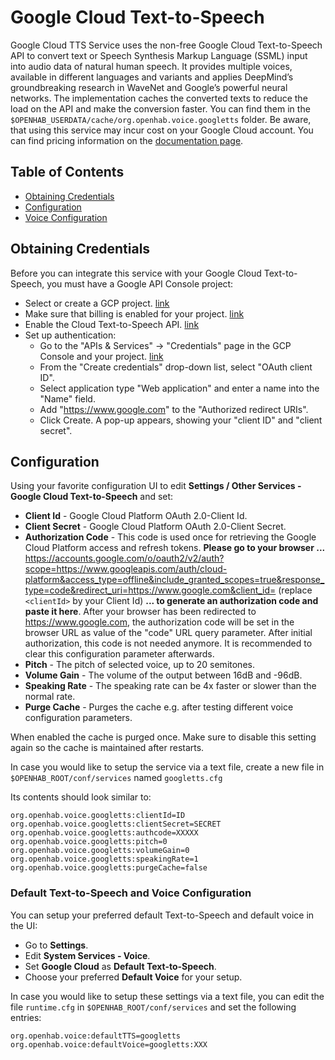 # Google Cloud Text-to-Speech

Google Cloud TTS Service uses the non-free Google Cloud Text-to-Speech API to convert text or Speech Synthesis Markup Language (SSML) input into audio data of natural human speech. 
It provides multiple voices, available in different languages and variants and applies DeepMind’s groundbreaking research in WaveNet and Google’s powerful neural networks. 
The implementation caches the converted texts to reduce the load on the API and make the conversion faster.
You can find them in the `$OPENHAB_USERDATA/cache/org.openhab.voice.googletts` folder.
Be aware, that using this service may incur cost on your Google Cloud account.
You can find pricing information on the [documentation page](https://cloud.google.com/text-to-speech/#pricing-summary).

## Table of Contents

<!-- MarkdownTOC -->

* [Obtaining Credentials](#obtaining-credentials)
* [Configuration](#configuration)
* [Voice Configuration](#voice-configuration)

<!-- /MarkdownTOC -->

## Obtaining Credentials

Before you can integrate this service with your Google Cloud Text-to-Speech, you must have a Google API Console project:

* Select or create a GCP project. [link](https://console.cloud.google.com/cloud-resource-manager)
* Make sure that billing is enabled for your project. [link](https://cloud.google.com/billing/docs/how-to/modify-project)
* Enable the Cloud Text-to-Speech API. [link](https://console.cloud.google.com/apis/dashboard)
* Set up authentication:
  * Go to the "APIs & Services" -> "Credentials" page in the GCP Console and your project. [link](https://console.cloud.google.com/apis/credentials)
  * From the "Create credentials" drop-down list, select "OAuth client ID".
  * Select application type "Web application" and enter a name into the "Name" field.
  * Add "https://www.google.com" to the "Authorized redirect URIs".
  * Click Create. A pop-up appears, showing your "client ID" and "client secret".

## Configuration

Using your favorite configuration UI to edit **Settings / Other Services - Google Cloud Text-to-Speech** and set:

* **Client Id** - Google Cloud Platform OAuth 2.0-Client Id.
* **Client Secret** - Google Cloud Platform OAuth 2.0-Client Secret.
* **Authorization Code** - This code is used once for retrieving the Google Cloud Platform access and refresh tokens.
**Please go to your browser ...**
[https://accounts.google.com/o/oauth2/v2/auth?scope=https://www.googleapis.com/auth/cloud-platform&access_type=offline&include_granted_scopes=true&response_type=code&redirect_uri=https://www.google.com&client_id=<clientId>](https://accounts.google.com/o/oauth2/v2/auth?scope=https://www.googleapis.com/auth/cloud-platform&access_type=offline&prompt=consent&include_granted_scopes=true&response_type=code&redirect_uri=https://www.google.com&client_id=<clientId>) (replace `<clientId>` by your Client Id)
**... to generate an authorization code and paste it here**.
After your browser has been redirected to https://www.google.com, the authorization code will be set in the browser URL as value of the "code" URL query parameter.
After initial authorization, this code is not needed anymore.
It is recommended to clear this configuration parameter afterwards.
* **Pitch** - The pitch of selected voice, up to 20 semitones.
* **Volume Gain** - The volume of the output between 16dB and -96dB.
* **Speaking Rate** - The speaking rate can be 4x faster or slower than the normal rate.
* **Purge Cache** - Purges the cache e.g. after testing different voice configuration parameters.

When enabled the cache is purged once.
Make sure to disable this setting again so the cache is maintained after restarts.

In case you would like to setup the service via a text file, create a new file in `$OPENHAB_ROOT/conf/services` named `googletts.cfg`

Its contents should look similar to:

```
org.openhab.voice.googletts:clientId=ID
org.openhab.voice.googletts:clientSecret=SECRET
org.openhab.voice.googletts:authcode=XXXXX
org.openhab.voice.googletts:pitch=0
org.openhab.voice.googletts:volumeGain=0
org.openhab.voice.googletts:speakingRate=1
org.openhab.voice.googletts:purgeCache=false
```

### Default Text-to-Speech and Voice Configuration

You can setup your preferred default Text-to-Speech and default voice in the UI:

* Go to **Settings**.
* Edit **System Services - Voice**.
* Set **Google Cloud** as **Default Text-to-Speech**.
* Choose your preferred **Default Voice** for your setup.

In case you would like to setup these settings via a text file, you can edit the file `runtime.cfg` in `$OPENHAB_ROOT/conf/services` and set the following entries:

```
org.openhab.voice:defaultTTS=googletts
org.openhab.voice:defaultVoice=googletts:XXX
```
